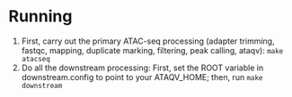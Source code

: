 # Running
1. First, carry out the primary ATAC-seq processing (adapter trimming, fastqc, mapping, duplicate marking, filtering, peak calling, ataqv): `make atacseq`
2. Do all the downstream processing: First, set the ROOT variable in downstream.config to point to your ATAQV_HOME; then, run `make downstream`
